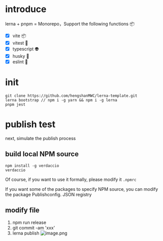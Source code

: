# introduce

lerna + pnpm = Monorepo，Support the following functions :package:

- [x] vite :package:
- [x] vitest :sheep:
- [x] typescript :alien:
- [x] husky :ghost:
- [x] eslint :flashlight:

# init

```
git clone https://github.com/hengshanMWC/lerna-template.git
lerna bootstrap // npm i -g yarn && npm i -g lerna
pnpm jest
```

# publish test

next, simulate the publish process

## build local NPM source

```
npm install -g verdaccio
verdaccio
```

Of course, if you want to use it formally, please modify it `.npmrc`

If you want some of the packages to specify NPM source, you can modify the package Publishconfig. JSON registry

## modify file

1. npm run release
2. git commit -am 'xxx'
3. lerna publish
   ![image.png](https://p1-juejin.byteimg.com/tos-cn-i-k3u1fbpfcp/5496d2d8d3ba4aba99e92d74667809ed~tplv-k3u1fbpfcp-watermark.image?)
